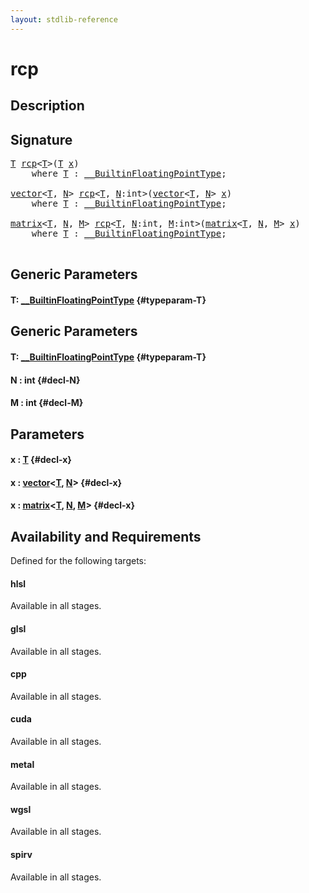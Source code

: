 ```yaml
---
layout: stdlib-reference
---
```


# rcp

## Description





## Signature 

<pre>
<a href="/stdlib-reference/global-decls/rcp#typeparam-T" class="code_type">T</a> <a href="/stdlib-reference/global-decls/rcp">rcp</a>&lt;<a href="/stdlib-reference/global-decls/rcp#typeparam-T" class="code_type">T</a>&gt;(<a href="/stdlib-reference/global-decls/rcp#typeparam-T" class="code_type">T</a> <a href="/stdlib-reference/global-decls/rcp#decl-x" class="code_param">x</a>)
    <span class='code_keyword'>where</span> <a href="/stdlib-reference/global-decls/rcp#typeparam-T" class="code_type">T</a> : <a href="/stdlib-reference/interfaces/BuiltinFloatingPointType/index">__BuiltinFloatingPointType</a>;

<a href="/stdlib-reference/types/vector/index">vector</a>&lt;<a href="/stdlib-reference/global-decls/rcp#typeparam-T" class="code_type">T</a>, <a href="/stdlib-reference/global-decls/rcp#decl-N" class="code_var">N</a>&gt; <a href="/stdlib-reference/global-decls/rcp">rcp</a>&lt;<a href="/stdlib-reference/global-decls/rcp#typeparam-T" class="code_type">T</a>, <a href="/stdlib-reference/global-decls/rcp#decl-N" class="code_var">N</a>:<span class="code_keyword">int</span>&gt;(<a href="/stdlib-reference/types/vector/index">vector</a>&lt;<a href="/stdlib-reference/global-decls/rcp#typeparam-T" class="code_type">T</a>, <a href="/stdlib-reference/global-decls/rcp#decl-N" class="code_var">N</a>&gt; <a href="/stdlib-reference/global-decls/rcp#decl-x" class="code_param">x</a>)
    <span class='code_keyword'>where</span> <a href="/stdlib-reference/global-decls/rcp#typeparam-T" class="code_type">T</a> : <a href="/stdlib-reference/interfaces/BuiltinFloatingPointType/index">__BuiltinFloatingPointType</a>;

<a href="/stdlib-reference/types/matrix/index">matrix</a>&lt;<a href="/stdlib-reference/global-decls/rcp#typeparam-T" class="code_type">T</a>, <a href="/stdlib-reference/global-decls/rcp#decl-N" class="code_var">N</a>, <a href="/stdlib-reference/global-decls/rcp#decl-M" class="code_var">M</a>&gt; <a href="/stdlib-reference/global-decls/rcp">rcp</a>&lt;<a href="/stdlib-reference/global-decls/rcp#typeparam-T" class="code_type">T</a>, <a href="/stdlib-reference/global-decls/rcp#decl-N" class="code_var">N</a>:<span class="code_keyword">int</span>, <a href="/stdlib-reference/global-decls/rcp#decl-M" class="code_var">M</a>:<span class="code_keyword">int</span>&gt;(<a href="/stdlib-reference/types/matrix/index">matrix</a>&lt;<a href="/stdlib-reference/global-decls/rcp#typeparam-T" class="code_type">T</a>, <a href="/stdlib-reference/global-decls/rcp#decl-N" class="code_var">N</a>, <a href="/stdlib-reference/global-decls/rcp#decl-M" class="code_var">M</a>&gt; <a href="/stdlib-reference/global-decls/rcp#decl-x" class="code_param">x</a>)
    <span class='code_keyword'>where</span> <a href="/stdlib-reference/global-decls/rcp#typeparam-T" class="code_type">T</a> : <a href="/stdlib-reference/interfaces/BuiltinFloatingPointType/index">__BuiltinFloatingPointType</a>;

</pre>

## Generic Parameters

#### T: [\_\_BuiltinFloatingPointType](/stdlib-reference/interfaces/BuiltinFloatingPointType/index) {#typeparam-T}

## Generic Parameters

#### T: [\_\_BuiltinFloatingPointType](/stdlib-reference/interfaces/BuiltinFloatingPointType/index) {#typeparam-T}
#### N  : int {#decl-N}
#### M  : int {#decl-M}

## Parameters

#### x  : [T](/stdlib-reference/global-decls/rcp#typeparam-T) {#decl-x}
#### x  : [vector](/stdlib-reference/types/vector/index)\<[T](/stdlib-reference/types/vector/index#typeparam-T), [N](/stdlib-reference/types/vector/index#decl-N)\> {#decl-x}
#### x  : [matrix](/stdlib-reference/types/matrix/index)\<[T](/stdlib-reference/types/matrix/T), [N](/stdlib-reference/types/matrix/index#decl-N), [M](/stdlib-reference/types/matrix/index#decl-M)\> {#decl-x}

## Availability and Requirements

Defined for the following targets:

#### hlsl
Available in all stages.

#### glsl
Available in all stages.

#### cpp
Available in all stages.

#### cuda
Available in all stages.

#### metal
Available in all stages.

#### wgsl
Available in all stages.

#### spirv
Available in all stages.



